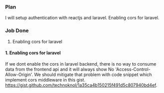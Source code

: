 ### Plan

I will setup authentication with reactjs and laravel. Enabling cors for laravel.

### Job Done

1. Enabling cors for laravel
#### 1. Enabling cors for laravel
If we dont enable the cors in laravel backend, there is no way to consume data from the frontend api and it will always show No 'Access-Control-Allow-Origin'. We should mitigate that problem with code snippet which implement cors middleware in this gist. https://gist.github.com/technoknol/1a35ca4b150215f491d5c807940bd4ef. 
